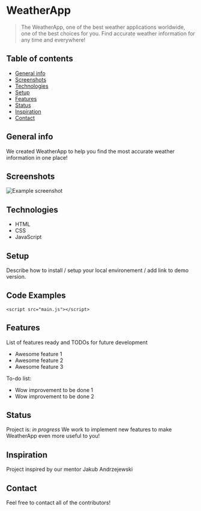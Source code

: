 # WeatherApp
> The WeatherApp, one of the best weather applications worldwide, one of the best choices for you.
Find accurate weather information for any time and everywhere!

## Table of contents
* [General info](#general-info)
* [Screenshots](#screenshots)
* [Technologies](#technologies)
* [Setup](#setup)
* [Features](#features)
* [Status](#status)
* [Inspiration](#inspiration)
* [Contact](#contact)

## General info
We created WeatherApp to help you find the most accurate weather information in one place!

## Screenshots
![Example screenshot](./img/screenshot.png)

## Technologies
* HTML
* CSS
* JavaScript

## Setup
Describe how to install / setup your local environement / add link to demo version.

## Code Examples
<!DOCTYPE html>
<html lang="pl">
<head>
    <meta charset="UTF-8">
    <meta name="viewport" content="width=device-width, initial-scale=1.0">
    <meta http-equiv="X-UA-Compatible" content="ie=edge, chrome=1">
    <title>Aplikacja pogodowa</title>
    <link href="style.css" rel="stylesheet" type="text/css">
</head>
<body>
    
    <script src="main.js"></script>
</body>
</html>

## Features
List of features ready and TODOs for future development
* Awesome feature 1
* Awesome feature 2
* Awesome feature 3

To-do list:
* Wow improvement to be done 1
* Wow improvement to be done 2

## Status
Project is: _in progress_ We work to implement new features to make WeatherApp even more useful to you!

## Inspiration
Project inspired by our mentor Jakub Andrzejewski 

## Contact
Feel free to contact all of the contributors!

